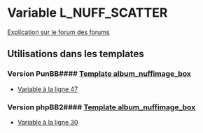 # Variable L_NUFF_SCATTER
[Explication sur le forum des forums](http://forum.forumactif.com/t294113-listing-des-variables#L_NUFF_SCATTER)
## Utilisations dans les templates
### Version PunBB#### [Template album_nuffimage_box](punbb/album_nuffimage_box.md)
* [Variable à la ligne 47](../punbb/album_nuffimage_box.tpl#L47)
### Version phpBB2#### [Template album_nuffimage_box](subsilver/album_nuffimage_box.md)
* [Variable à la ligne 30](../subsilver/album_nuffimage_box.tpl#L30)
